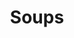 ---
linktitle: Soups
menu:
  main:
    parent: recipes
  after:
    name: soups
    weight: 2
title: Soups
bookCollapseSection: true
---